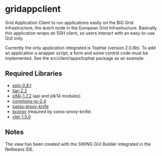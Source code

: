 gridappclient
=============

Grid Application Client to run applications easily on the BiG Grid infrastructure, the dutch node in the European Grid Infrastructure. Basically this application wraps an SSH client, so users interact with an easy-to-use GUI only. 

Currently the only application integrated is TopHat (version 2.0.8b). To add an application a wrapper script, a form and some control code must be implemented. See the src/client/apps/tophat package as an example.

Required Libraries
------------------
* [sshj-0.8.1](https://github.com/downloads/shikhar/sshj/sshj-0.8.1.zip)
* [jtar-2.2](http://search.maven.org/remotecontent?filepath=org/kamranzafar/jtar/2.2/jtar-2.2.jar)
* [slf4j-1.7.2](http://www.slf4j.org/download.html) (api and jdk14 modules)
* [commons-io-2.4](http://commons.apache.org/proper/commons-io/download_io.cgi)
* [swiss-proxy-knife](https://github.com/grith/swiss-proxy-knife)
* [bcprov](http://www.bouncycastle.org/latest_releases.html) (required by swiss-proxy-knife)
* [vlet-1.5.0](http://sourceforge.net/projects/vlet/files/vlet-1.5.0/vlet-1.5.0.zip/download)

Notes
------------------
The view has been created with the SWING GUI Builder integrated in the Netbeans IDE.
